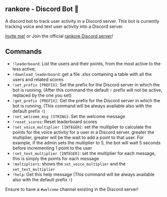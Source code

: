 ## rankore - Discord Bot 🤖
A discord bot to track user activity in a Discord server.
This bot is currently tracking voice and text user activity into a Discord server.<br>

[Invite me!](https://discord.com/oauth2/authorize?client_id=1161409490369912924&scope=bot)
 or Join the official [rankore Discord server](https://discord.gg/RezDWZwKCT)!
 
## Commands
- `!leaderboard`: List the users and their points, from the most active to the less active;
- `!download_leaderboard`: get a file .xlsx containing a table with all the users and related scores
- `!set_prefix [PREFIX]`: Set the prefix for the Discord server in which the bot is running; (After this command the default `!` prefix will not be active, replaced by the one you set)
- `!get_prefix [PREFIX]`: Get the prefix for the Discord server in which the bot is running, (This command will be always available also with the default prefix `!`)
- `!set_welcome_msg [STRING]`: Set the welcome message
- `!reset_scores`: Reset leaderboard scores
- `!set_voice_multiplier [INTEGER]`: set the multiplier to calculate the points for the voice activity for a user in a Discord server. greater the multiplier, greater will be the wait to add a point to that user. For example, if the admin sets the multiplier to 5, the bot will wait 5 seconds before incrementing 1 point to the user
- `!set_text_multiplier [INTEGER]`: set the multiplier for each message, this is simply the points for each message
- `!multipliers`: shows the `set_voice_multiplier` and the `set_text_multiplier`
- `!help`: Get this help message (This command will be always available also with the default prefix `!`)

Ensure to have a `#welcome` channel existing in the Discord server!